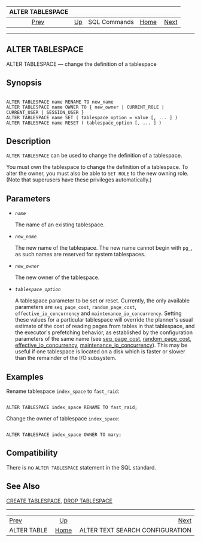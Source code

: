 

|              ALTER TABLESPACE              |                                        |              |                                                       |                                                                   |
| :----------------------------------------: | :------------------------------------- | :----------: | ----------------------------------------------------: | ----------------------------------------------------------------: |
| [Prev](sql-altertable.html "ALTER TABLE")  | [Up](sql-commands.html "SQL Commands") | SQL Commands | [Home](index.html "PostgreSQL 17devel Documentation") |  [Next](sql-altertsconfig.html "ALTER TEXT SEARCH CONFIGURATION") |

***

## ALTER TABLESPACE

ALTER TABLESPACE — change the definition of a tablespace

## Synopsis

```

ALTER TABLESPACE name RENAME TO new_name
ALTER TABLESPACE name OWNER TO { new_owner | CURRENT_ROLE | CURRENT_USER | SESSION_USER }
ALTER TABLESPACE name SET ( tablespace_option = value [, ... ] )
ALTER TABLESPACE name RESET ( tablespace_option [, ... ] )
```

## Description

`ALTER TABLESPACE` can be used to change the definition of a tablespace.

You must own the tablespace to change the definition of a tablespace. To alter the owner, you must also be able to `SET ROLE` to the new owning role. (Note that superusers have these privileges automatically.)

## Parameters

* *`name`*

    The name of an existing tablespace.

* *`new_name`*

    The new name of the tablespace. The new name cannot begin with `pg_`, as such names are reserved for system tablespaces.

* *`new_owner`*

    The new owner of the tablespace.

* *`tablespace_option`*

    A tablespace parameter to be set or reset. Currently, the only available parameters are `seq_page_cost`, `random_page_cost`, `effective_io_concurrency` and `maintenance_io_concurrency`. Setting these values for a particular tablespace will override the planner's usual estimate of the cost of reading pages from tables in that tablespace, and the executor's prefetching behavior, as established by the configuration parameters of the same name (see [seq\_page\_cost](runtime-config-query.html#GUC-SEQ-PAGE-COST), [random\_page\_cost](runtime-config-query.html#GUC-RANDOM-PAGE-COST), [effective\_io\_concurrency](runtime-config-resource.html#GUC-EFFECTIVE-IO-CONCURRENCY), [maintenance\_io\_concurrency](runtime-config-resource.html#GUC-MAINTENANCE-IO-CONCURRENCY)). This may be useful if one tablespace is located on a disk which is faster or slower than the remainder of the I/O subsystem.

## Examples

Rename tablespace `index_space` to `fast_raid`:

```

ALTER TABLESPACE index_space RENAME TO fast_raid;
```

Change the owner of tablespace `index_space`:

```

ALTER TABLESPACE index_space OWNER TO mary;
```

## Compatibility

There is no `ALTER TABLESPACE` statement in the SQL standard.

## See Also

[CREATE TABLESPACE](sql-createtablespace.html "CREATE TABLESPACE"), [DROP TABLESPACE](sql-droptablespace.html "DROP TABLESPACE")

***

|                                            |                                                       |                                                                   |
| :----------------------------------------- | :---------------------------------------------------: | ----------------------------------------------------------------: |
| [Prev](sql-altertable.html "ALTER TABLE")  |         [Up](sql-commands.html "SQL Commands")        |  [Next](sql-altertsconfig.html "ALTER TEXT SEARCH CONFIGURATION") |
| ALTER TABLE                                | [Home](index.html "PostgreSQL 17devel Documentation") |                                   ALTER TEXT SEARCH CONFIGURATION |
